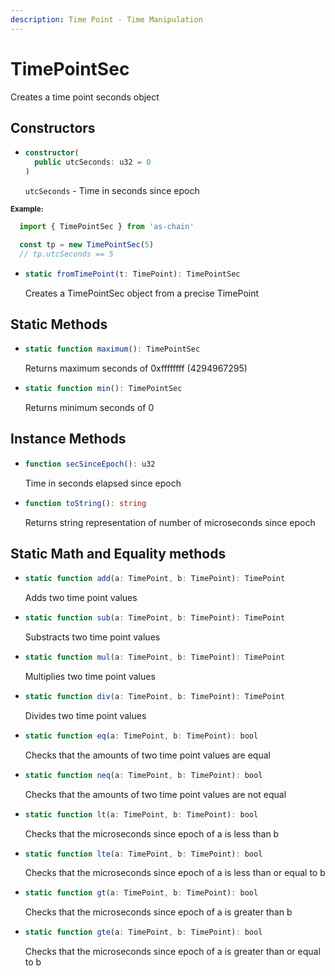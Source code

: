 ```yaml
---
description: Time Point - Time Manipulation
---
```


# TimePointSec

Creates a time point seconds object

## Constructors

* ```ts
  constructor(
    public utcSeconds: u32 = 0
  )
  ```
  `utcSeconds` - Time in seconds since epoch

<sub>**Example:**</sub>
```ts
  import { TimePointSec } from 'as-chain'

  const tp = new TimePointSec(5)
  // tp.utcSeconds == 5
```

* ```ts
  static fromTimePoint(t: TimePoint): TimePointSec
  ```

  Creates a TimePointSec object from a precise TimePoint

## Static Methods
* ```ts
  static function maximum(): TimePointSec
  ```

  Returns maximum seconds of 0xffffffff (4294967295)

* ```ts
  static function min(): TimePointSec
  ```

  Returns minimum seconds of 0

## Instance Methods
* ```ts
  function secSinceEpoch(): u32
  ```

  Time in seconds elapsed since epoch

* ```ts
  function toString(): string
  ```

  Returns string representation of number of microseconds since epoch


## Static Math and Equality methods
* ```ts
  static function add(a: TimePoint, b: TimePoint): TimePoint
  ```
  Adds two time point values

* ```ts
  static function sub(a: TimePoint, b: TimePoint): TimePoint
  ```
  Substracts two time point values

* ```ts
  static function mul(a: TimePoint, b: TimePoint): TimePoint
  ```
  Multiplies two time point values

* ```ts
  static function div(a: TimePoint, b: TimePoint): TimePoint
  ```
  Divides two time point values

* ```ts
  static function eq(a: TimePoint, b: TimePoint): bool
  ```
  Checks that the amounts of two time point values are equal

* ```ts
  static function neq(a: TimePoint, b: TimePoint): bool
  ```
  Checks that the amounts of two time point values are not equal
  
* ```ts
  static function lt(a: TimePoint, b: TimePoint): bool
  ```
  Checks that the microseconds since epoch of a is less than b

* ```ts
  static function lte(a: TimePoint, b: TimePoint): bool
  ```
  Checks that the microseconds since epoch of a is less than or equal to b

* ```ts
  static function gt(a: TimePoint, b: TimePoint): bool
  ```
  Checks that the microseconds since epoch of a is greater than b

* ```ts
  static function gte(a: TimePoint, b: TimePoint): bool
  ```
  Checks that the microseconds since epoch of a is greater than or equal to b